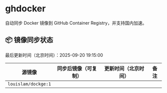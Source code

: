 # ghdocker

自动同步 Docker 镜像到 GitHub Container Registry，并支持国内加速。

<!--SYNC-TABLE-START-->
## 📦 镜像同步状态
最后更新时间（北京时间）：2025-09-20 19:15:00

| 源镜像 | 同步后镜像（可复制） | 更新时间（北京时间） | 备注 |
| ------ | ------------------- | -------------------- | ---- |
| `louislam/dockge:1` ||||
<!--SYNC-TABLE-END-->
